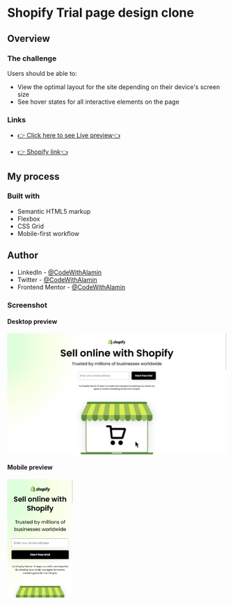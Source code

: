 # Shopify Trial page design clone

## Overview

### The challenge

Users should be able to:

- View the optimal layout for the site depending on their device's screen size
- See hover states for all interactive elements on the page

### Links

- [👉 Click here to see Live preview👈](https://shopify-landing-page-design.netlify.app/)
  <br>

- [👉 Shopify link👈](https://www.shopify.com/free-trial)

## My process

### Built with

- Semantic HTML5 markup
- Flexbox
- CSS Grid
- Mobile-first workflow

## Author

- LinkedIn - [@CodeWithAlamin](https://www.linkedin.com/in/CodeWithAlamin)
- Twitter - [@CodeWithAlamin](https://www.twitter.com/CodeWithAlamin)
- Frontend Mentor - [@CodeWithAlamin](https://www.frontendmentor.io/profile/CodeWithAlamin)

### Screenshot

#### Desktop preview

<p><img align="center" src="screenshots/desktop-preview.png"/></p>

#### Mobile preview

<p><img align="center" width="30%" src="screenshots/mobile-preview.png"/></p>

